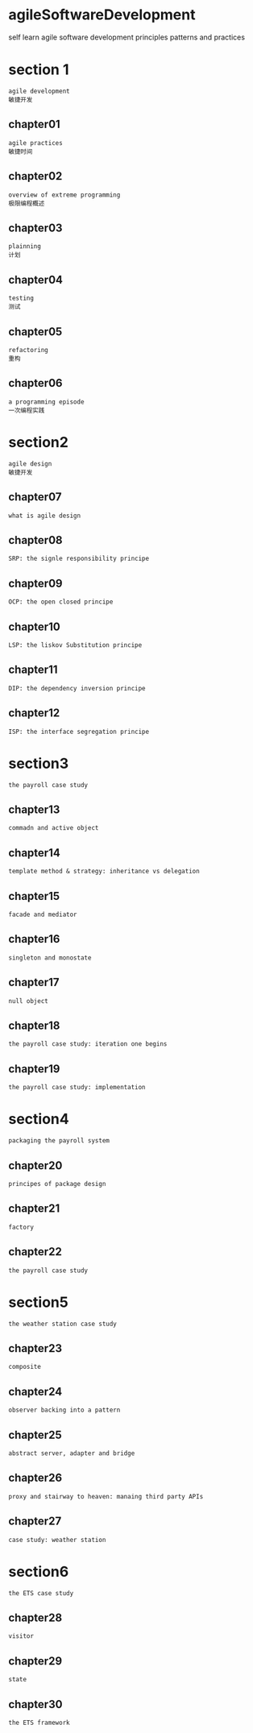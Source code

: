 # agileSoftwareDevelopment
self learn agile software development principles patterns and practices

# section 1
    agile development
    敏捷开发

## chapter01
    agile practices
    敏捷时间

## chapter02
    overview of extreme programming
    极限编程概述

## chapter03
    plainning
    计划

## chapter04
    testing
    测试

## chapter05
    refactoring
    重构

## chapter06
    a programming episode
    一次编程实践

# section2
    agile design
    敏捷开发

## chapter07
    what is agile design

## chapter08
    SRP: the signle responsibility principe

## chapter09
    OCP: the open closed principe

## chapter10
    LSP: the liskov Substitution principe

## chapter11
    DIP: the dependency inversion principe

## chapter12
    ISP: the interface segregation principe

# section3
    the payroll case study

## chapter13
    commadn and active object
    
## chapter14
    template method & strategy: inheritance vs delegation

## chapter15
    facade and mediator

## chapter16
    singleton and monostate

## chapter17
    null object

## chapter18
    the payroll case study: iteration one begins

## chapter19
    the payroll case study: implementation

# section4
    packaging the payroll system

## chapter20
    principes of package design

## chapter21
    factory

## chapter22
    the payroll case study

# section5
    the weather station case study

## chapter23
    composite

## chapter24
    observer backing into a pattern

## chapter25
    abstract server, adapter and bridge

## chapter26
    proxy and stairway to heaven: manaing third party APIs

## chapter27
    case study: weather station

# section6
    the ETS case study

## chapter28
    visitor

## chapter29
    state

## chapter30
    the ETS framework
